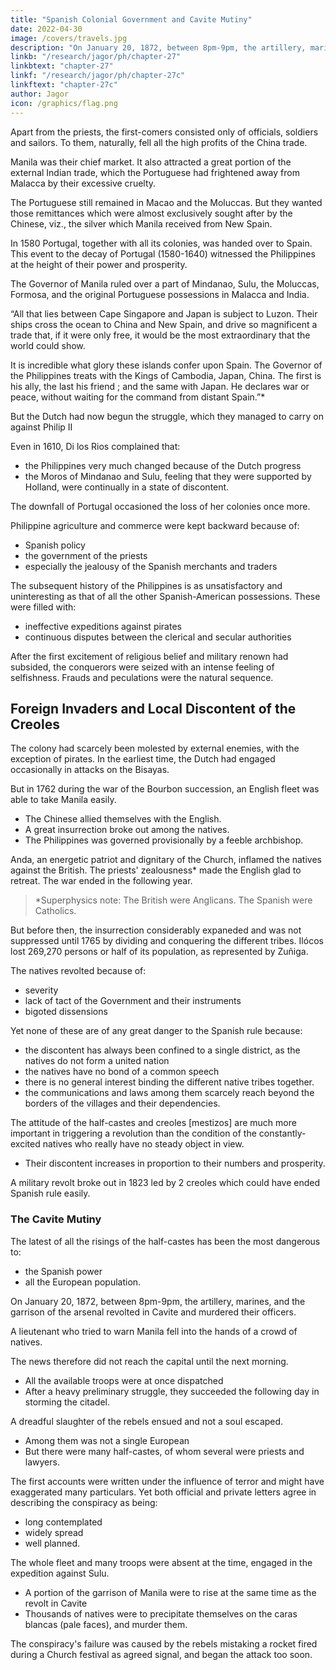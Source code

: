 ```yaml
---
title: "Spanish Colonial Government and Cavite Mutiny"
date: 2022-04-30
image: /covers/travels.jpg
description: "On January 20, 1872, between 8pm-9pm, the artillery, marines, and the garrison of the arsenal revolted in Cavite and murdered their officers"
linkb: "/research/jagor/ph/chapter-27"
linkbtext: "chapter-27"
linkf: "/research/jagor/ph/chapter-27c"
linkftext: "chapter-27c"
author: Jagor
icon: /graphics/flag.png
---
```



Apart from the priests, the first-comers consisted only of officials, soldiers and sailors. To them, naturally, fell all the high profits of the China trade. 

Manila was their chief market. It also attracted a great portion of the external Indian trade, which the Portuguese had frightened away from Malacca by their excessive cruelty. 

The Portuguese still remained in Macao and the Moluccas. But they wanted those remittances which were almost exclusively sought after by the Chinese, viz., the silver which Manila received from New Spain. 

In 1580 Portugal, together with all its colonies, was handed over to Spain. This event to the decay of Portugal (1580-1640) witnessed the Philippines at the height of their power and prosperity.

The Governor of Manila ruled over a part of Mindanao, Sulu, the Moluccas, Formosa, and the original Portuguese possessions in Malacca and India. 

“All that lies between Cape Singapore and Japan is subject to Luzon. Their ships cross the ocean to China and New Spain, and drive so magnificent a trade that, if it were only free, it would be the most extraordinary that the world could show. 

It is incredible what glory these islands confer upon Spain. The Governor of the Philippines treats with the Kings of Cambodia, Japan, China. The first is his ally, the last his friend ; and the same with Japan. He declares war or peace, without waiting for the command from distant Spain.”* 

But the Dutch had now begun the struggle, which they managed to carry on against Philip II

Even in 1610, Di los Rios complained that:
- the Philippines very much changed because of the Dutch progress
- the Moros of Mindanao and Sulu, feeling that they were supported by Holland, were continually in a state of discontent.

The downfall of Portugal occasioned the loss of her colonies once more. 



Philippine agriculture and commerce were kept backward because of:
- Spanish policy
- the government of the priests
- especially the jealousy of the Spanish merchants and traders

<!-- did everything that remained to be done to prevent the development of agriculture and commerce-perhaps, on the whole, fortunately for the natives. -->

The subsequent history of the Philippines is as unsatisfactory and uninteresting as that of all the other Spanish-American possessions. These were filled with:
- ineffective expeditions against pirates
- continuous disputes between the clerical and secular authorities

<!-- + Chamisso (“Observations and Views," p. 72), thanks to the translator of Zuñiga, knew that he was in duty bound to dwell at some length over this excellent history; though Zuniga's narrative is always, comparatively speaking, short and to the point. The judiciously abbreviated English translation, however, contains many miscomprehensions. -->

After the first excitement of religious belief and military renown had subsided, the conquerors <!-- minds of those who went later to these outlying possessions, consisting generally as they did of the very dregs of the nation, --> were seized with an intense feeling of selfishness. Frauds and peculations were the natural sequence. <!-- The Spanish writers are full of descriptions of the wretched state of society then existing, which it is unnecessary to repeat here. -->


## Foreign Invaders and Local Discontent of the Creoles

The colony had scarcely been molested by external enemies, with the exception of pirates. In the earliest time, the Dutch had engaged occasionally in attacks on the Bisayas. 

But in 1762 during the war of the Bourbon succession, an English fleet was able to take Manila easily. 
- The Chinese allied themselves with the English. 
- A great insurrection broke out among the natives. 
- The Philippines was governed provisionally by a feeble archbishop. <!-- , was for a time in great danger.  -->


Anda, an energetic patriot and dignitary of the Church, inflamed the natives against the British. The priests' zealousness* made the English <!-- of the priests grew to such an extent that the English, who were confined in the town, were actually  -->glad to retreat. The war ended in the following year. <!-- , the news arrived in Europe of the conclusion of peace. -->

> *Superphysics note: The British were Anglicans. The Spanish were Catholics.


But before then, the insurrection considerably expaneded and was not suppressed until 1765 by dividing and conquering the different tribes. Ilócos lost 269,270 persons or half of its population, as represented by Zuñiga.


The natives revolted because of: 
- severity
- lack of tact of the Government and their instruments
- bigoted dissensions

Yet none of these are of any great danger to the Spanish rule because:
- the discontent has always been confined to a single district, as the natives do not form a united nation
- the natives have no bond of a common speech
- there is no general interest binding the different native tribes together.
- the communications and laws among them scarcely reach beyond the borders of the villages and their dependencies.

<!-- A consideration of far more importance to the distant metropolis than the  -->

<!--  Indians, who are politically divided among themselves, and  -->

The attitude of the half-castes and creoles [mestizos] are much more important in triggering a revolution than the condition of the constantly-excited natives who really have no steady object in view.
- Their discontent increases in proportion to their numbers and prosperity. 

A military revolt broke out in 1823 led by 2 creoles which could have ended Spanish rule easily. <!--  have terminated fatally for Spain.  -->


### The Cavite Mutiny

The latest of all the risings of the half-castes has been the most dangerous to:
- the Spanish power
- all the European population.


On January 20, 1872, between 8pm-9pm, the artillery, marines, and the garrison of the arsenal revolted in Cavite and <!-- , the naval harbour of the Philippines, and --> murdered their officers. 

A lieutenant who tried to <!--  endeavoured to carry the intelligence to --> warn Manila fell into the hands of a crowd of natives.

The news therefore did not reach the capital until the next morning. 
- All the available troops were at once dispatched
- After a heavy preliminary struggle, they succeeded the following day in storming the citadel.

A dreadful slaughter of the rebels ensued and not a soul escaped. 
- Among them was not a single European
- But there were many half-castes, of whom several were priests and lawyers. 

The first accounts were written under the influence of terror and might have exaggerated many particulars. Yet both official and private letters agree in describing the conspiracy as being:
- long contemplated
- widely spread
- well planned. 

The whole fleet and many troops were absent at the time, engaged in the expedition against Sulu.
- A portion of the garrison of Manila were to rise at the same time as the revolt in Cavite
- Thousands of natives were to precipitate themselves on the caras blancas (pale faces), and murder them. 

The conspiracy's failure was caused by the rebels mistaking a rocket fired during a Church festival as agreed signal, and began the attack too soon.

<!-- Let me be permitted, in conclusion, to bring together a few observations which have been scattered through the text, touching the relations of the Philippines with foreign countries, and briefly speculate thereon. -->

